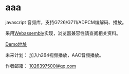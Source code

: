 aaa
=====

javascript 音频库，支持G726/G711/ADPCM编解码、播放。

采用[Webassembly](https://webassembly.org)实现，浏览器兼容性请查阅相关资料。

[Demo地址](https://jy4340132.github.io/aaa/demo/demo.html)

未来计划：
加入h264视频播放，AAC音频播放。

作者邮箱：
1026397500@qq.com
